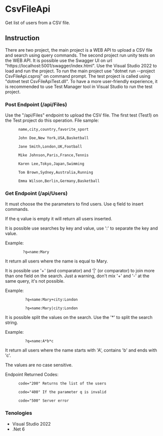# CsvFileApi
Get list of users from a CSV file.

## Instruction
There are two project, the main project is a WEB API to upload a CSV file and search using query commands. The second project run unity tests on the WEB API. It is possible use the Swagger UI on url "https://localhost:5001/swagger/index.html". Use the Visual Studio 2022 to load and run the project. To run the main project use "dotnet run --project CsvFileApi.csproj" on command prompt. The test project is called using "dotnet test CsvFileApiTest.dll". To have a more user-friendly experience, it is recommended to use Test Manager tool in Visual Studio to run the test project.

### Post Endpoint (/api/Files)
Use the "/api/Files" endpoint to upload the CSV file.
The first test (Test1) on the Test project do this operation.
File sample:

          name,city,country,favorite_sport

          John Doe,New York,USA,Basketball
          
          Jane Smith,London,UK,Football
          
          Mike Johnson,Paris,France,Tennis
          
          Karen Lee,Tokyo,Japan,Swimming
          
          Tom Brown,Sydney,Australia,Running
          
          Emma Wilson,Berlin,Germany,Basketball

### Get Endpoint (/api/Users)
It must choose the the parameters to find users. Use q field to insert commands.

If the q value is empty it will return all users inserted.

It is possible use searches by key and value, use ':' to separate the key and value.

Example: 

            ?q=name:Mary

It return all users where the name is equal to Mary.

It is possible use '+' (and comparator) and '|' (or comparator) to join more than
one field on the search. Just a warning, don't mix '+' and '-' at the same query,
it's not possible.

Example: 

             ?q=name:Mary+city:London

             ?q=name:Mary|city:London

It is possible split the values on the search. Use the '*' to split the search string.

Example:

             ?q=name:A*b*c
             
It return all users where the name starts with 'A', contains 'b' and ends with 'c'.

The values are no case sensitive.

Endpoint Returned Codes:

          code="200" Returns the list of the users
          
          code="400" If the parameter q is invalid
          
          code="500" Server error

### Tenologies
- Visual Studio 2022
- .Net 6

